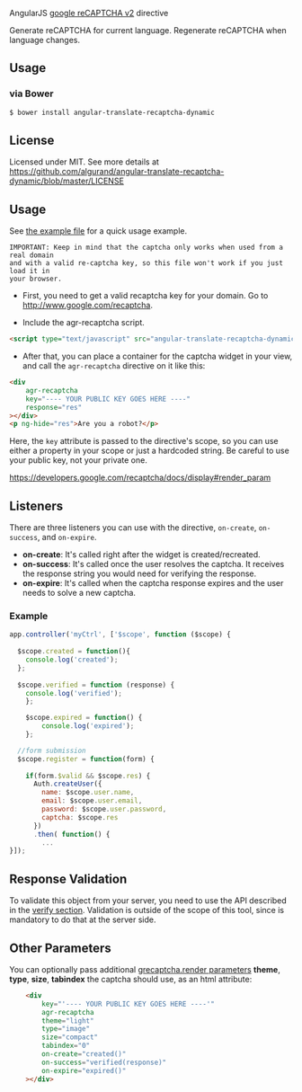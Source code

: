 AngularJS [google reCAPTCHA v2](https://support.google.com/recaptcha/?hl=en#6081880) directive

Generate reCAPTCHA for current language. Regenerate reCAPTCHA when language changes.


## Usage

### via Bower

```bash
$ bower install angular-translate-recaptcha-dynamic
```

## License

Licensed under MIT. See more details at https://github.com/algurand/angular-translate-recaptcha-dynamic/blob/master/LICENSE


Usage
-----

See [the example file](example/use.html) for a quick usage example.

    IMPORTANT: Keep in mind that the captcha only works when used from a real domain
    and with a valid re-captcha key, so this file won't work if you just load it in
    your browser.

- First, you need to get a valid recaptcha key for your domain. Go to http://www.google.com/recaptcha.

- Include the agr-recaptcha script.

```html
<script type="text/javascript" src="angular-translate-recaptcha-dynamic.js"></script>
```

- After that, you can place a container for the captcha widget in your view, and call the `agr-recaptcha` directive on it like this:

```html
<div
    agr-recaptcha
    key="---- YOUR PUBLIC KEY GOES HERE ----"
    response="res"
></div>
<p ng-hide="res">Are you a robot?</p>
```

Here, the `key` attribute is passed to the directive's scope, so you can use either a property in your scope or just a hardcoded string. Be careful to use your public key, not your private one.

https://developers.google.com/recaptcha/docs/display#render_param



Listeners
---------

There are three listeners you can use with the directive, `on-create`, `on-success`, and `on-expire`.

* __on-create__: It's called right after the widget is created/recreated.
* __on-success__: It's called once the user resolves the captcha. It receives the response string you would need for verifying the response.
* __on-expire__: It's called when the captcha response expires and the user needs to solve a new captcha.

### Example

```js
app.controller('myCtrl', ['$scope', function ($scope) {
  
  $scope.created = function(){
    console.log('created');
  };
  
  $scope.verified = function (response) {
    console.log('verified');
	};

	$scope.expired = function() {
		console.log('expired');
	};

  //form submission
  $scope.register = function(form) {
    
    if(form.$valid && $scope.res) {
      Auth.createUser({
        name: $scope.user.name,
        email: $scope.user.email,
        password: $scope.user.password,
        captcha: $scope.res
      })
      .then( function() {
        ...
}]);
```
Response Validation
-------------------

To validate this object from your server, you need to use the API described in the [verify section](https://developers.google.com/recaptcha/docs/verify). Validation is outside of the scope of this tool, since is mandatory to do that at the server side.

Other Parameters
----------------

You can optionally pass additional [grecaptcha.render parameters](https://developers.google.com/recaptcha/docs/display#render_param) __theme__, __type__, __size__, __tabindex__ the captcha should use, as an html attribute:

```html
    <div
        key="'---- YOUR PUBLIC KEY GOES HERE ----'"
        agr-recaptcha
        theme="light"
        type="image"
        size="compact"
        tabindex="0"
        on-create="created()"
        on-success="verified(response)"
        on-expire="expired()"
    ></div>
```
